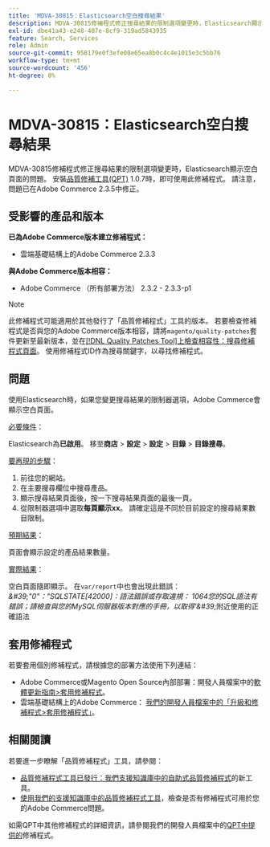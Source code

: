 ```yaml
---
title: 'MDVA-30815：Elasticsearch空白搜尋結果'
description: MDVA-30815修補程式修正搜尋結果的限制選項變更時，Elasticsearch顯示空白頁面的問題。 安裝[Quality Patches Tool (QPT)](/help/announcements/adobe-commerce-announcements/magento-quality-patches-released-new-tool-to-self-serve-quality-patches.md) 1.0.7時，即可使用此修補程式。 請注意，問題已在Adobe Commerce 2.3.5中修正。
exl-id: dbe41a43-e248-407e-8cf9-319ad5843935
feature: Search, Services
role: Admin
source-git-commit: 958179e0f3efe08e65ea8b0c4c4e1015e3c5bb76
workflow-type: tm+mt
source-wordcount: '456'
ht-degree: 0%

---
```


# MDVA-30815：Elasticsearch空白搜尋結果

MDVA-30815修補程式修正搜尋結果的限制選項變更時，Elasticsearch顯示空白頁面的問題。 安裝[品質修補工具(QPT)](/help/announcements/adobe-commerce-announcements/magento-quality-patches-released-new-tool-to-self-serve-quality-patches.md) 1.0.7時，即可使用此修補程式。 請注意，問題已在Adobe Commerce 2.3.5中修正。

## 受影響的產品和版本

**已為Adobe Commerce版本建立修補程式：**

* 雲端基礎結構上的Adobe Commerce 2.3.3

**與Adobe Commerce版本相容：**

* Adobe Commerce （所有部署方法） 2.3.2 - 2.3.3-p1

>[!NOTE]
>
>此修補程式可能適用於其他發行了「品質修補程式」工具的版本。 若要檢查修補程式是否與您的Adobe Commerce版本相容，請將`magento/quality-patches`套件更新至最新版本，並在[[!DNL Quality Patches Tool]上檢查相容性：搜尋修補程式頁面](https://devdocs.magento.com/quality-patches/tool.html#patch-grid)。 使用修補程式ID作為搜尋關鍵字，以尋找修補程式。

## 問題

使用Elasticsearch時，如果您變更搜尋結果的限制器選項，Adobe Commerce會顯示空白頁面。

<u>必要條件</u>：

Elasticsearch為&#x200B;**已啟用**。 移至&#x200B;**商店** > **設定** > **設定** > **目錄** > **目錄搜尋**。

<u>要再現的步驟</u>：

1. 前往您的網站。
1. 在主要搜尋欄位中搜尋產品。
1. 顯示搜尋結果頁面後，按一下搜尋結果頁面的最後一頁。
1. 從限制器選項中選取&#x200B;**每頁顯示xx**。 請確定這是不同於目前設定的搜尋結果數目限制。

<u>預期結果</u>：

頁面會顯示設定的產品結果數量。

<u>實際結果</u>：

空白頁面隨即顯示。 在`var/report`中也會出現此錯誤： *\&#39;&quot;0&quot;：&quot;SQLSTATE\[42000\]：語法錯誤或存取違規： 1064您的SQL語法有錯誤；請檢查與您的MySQL伺服器版本對應的手冊，以取得&#39;\&#39;*&#x200B;附近使用的正確語法

## 套用修補程式

若要套用個別修補程式，請根據您的部署方法使用下列連結：

* Adobe Commerce或Magento Open Source內部部署：開發人員檔案中的[軟體更新指南>套用修補程式](https://devdocs.magento.com/guides/v2.4/comp-mgr/patching/mqp.html)。
* 雲端基礎結構上的Adobe Commerce： [我們的開發人員檔案中的「升級和修補程式>套用修補程式」](https://devdocs.magento.com/cloud/project/project-patch.html)。

## 相關閱讀

若要進一步瞭解「品質修補程式」工具，請參閱：

* [品質修補程式工具已發行：我們支援知識庫中的自助式品質修補程式](/help/announcements/adobe-commerce-announcements/magento-quality-patches-released-new-tool-to-self-serve-quality-patches.md)的新工具。
* [使用我們的支援知識庫中的品質修補程式工具](/help/support-tools/patches-available-in-qpt-tool/check-patch-for-magento-issue-with-magento-quality-patches.md)，檢查是否有修補程式可用於您的Adobe Commerce問題。

如需QPT中其他修補程式的詳細資訊，請參閱我們的開發人員檔案中的[QPT中提供的](https://devdocs.magento.com/quality-patches/tool.html#patch-grid)修補程式。
